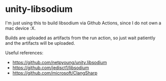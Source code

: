 # unity-libsodium

I'm just using this to build libsodium via Github Actions, since I do not own a mac device :X.

Builds are uploaded as artifacts from the run action, so just wait patiently and the artifacts will be uploaded.

Useful references:
- https://github.com/netpyoung/unity.libsodium
- https://github.com/jedisct1/libsodium
- https://github.com/microsoft/ClangSharp
